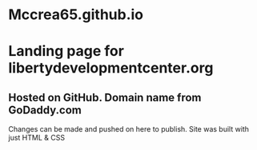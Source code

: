 # Mccrea65.github.io

# Landing page for libertydevelopmentcenter.org

## Hosted on GitHub. Domain name from GoDaddy.com

Changes can be made and pushed on here to publish. Site was built with just HTML & CSS
